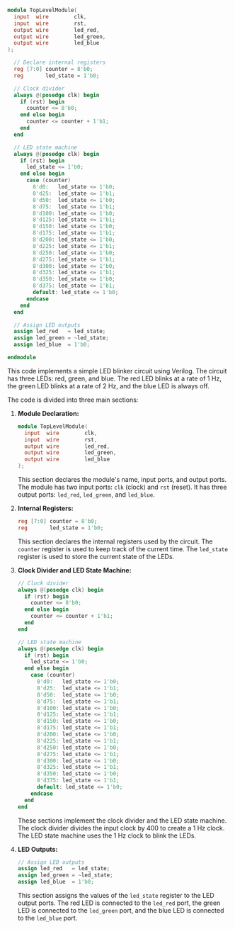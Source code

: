 ```verilog
module TopLevelModule(
  input  wire        clk,
  input  wire        rst,
  output wire        led_red,
  output wire        led_green,
  output wire        led_blue
);

  // Declare internal registers
  reg [7:0] counter = 8'b0;
  reg       led_state = 1'b0;

  // Clock divider
  always @(posedge clk) begin
    if (rst) begin
      counter <= 8'b0;
    end else begin
      counter <= counter + 1'b1;
    end
  end

  // LED state machine
  always @(posedge clk) begin
    if (rst) begin
      led_state <= 1'b0;
    end else begin
      case (counter)
        8'd0:   led_state <= 1'b0;
        8'd25:  led_state <= 1'b1;
        8'd50:  led_state <= 1'b0;
        8'd75:  led_state <= 1'b1;
        8'd100: led_state <= 1'b0;
        8'd125: led_state <= 1'b1;
        8'd150: led_state <= 1'b0;
        8'd175: led_state <= 1'b1;
        8'd200: led_state <= 1'b0;
        8'd225: led_state <= 1'b1;
        8'd250: led_state <= 1'b0;
        8'd275: led_state <= 1'b1;
        8'd300: led_state <= 1'b0;
        8'd325: led_state <= 1'b1;
        8'd350: led_state <= 1'b0;
        8'd375: led_state <= 1'b1;
        default: led_state <= 1'b0;
      endcase
    end
  end

  // Assign LED outputs
  assign led_red   = led_state;
  assign led_green = ~led_state;
  assign led_blue  = 1'b0;

endmodule
```

This code implements a simple LED blinker circuit using Verilog. The circuit has three LEDs: red, green, and blue. The red LED blinks at a rate of 1 Hz, the green LED blinks at a rate of 2 Hz, and the blue LED is always off.

The code is divided into three main sections:

1. **Module Declaration:**

   ```verilog
   module TopLevelModule(
     input  wire        clk,
     input  wire        rst,
     output wire        led_red,
     output wire        led_green,
     output wire        led_blue
   );
   ```

   This section declares the module's name, input ports, and output ports. The module has two input ports: `clk` (clock) and `rst` (reset). It has three output ports: `led_red`, `led_green`, and `led_blue`.

2. **Internal Registers:**

   ```verilog
   reg [7:0] counter = 8'b0;
   reg       led_state = 1'b0;
   ```

   This section declares the internal registers used by the circuit. The `counter` register is used to keep track of the current time. The `led_state` register is used to store the current state of the LEDs.

3. **Clock Divider and LED State Machine:**

   ```verilog
   // Clock divider
   always @(posedge clk) begin
     if (rst) begin
       counter <= 8'b0;
     end else begin
       counter <= counter + 1'b1;
     end
   end

   // LED state machine
   always @(posedge clk) begin
     if (rst) begin
       led_state <= 1'b0;
     end else begin
       case (counter)
         8'd0:   led_state <= 1'b0;
         8'd25:  led_state <= 1'b1;
         8'd50:  led_state <= 1'b0;
         8'd75:  led_state <= 1'b1;
         8'd100: led_state <= 1'b0;
         8'd125: led_state <= 1'b1;
         8'd150: led_state <= 1'b0;
         8'd175: led_state <= 1'b1;
         8'd200: led_state <= 1'b0;
         8'd225: led_state <= 1'b1;
         8'd250: led_state <= 1'b0;
         8'd275: led_state <= 1'b1;
         8'd300: led_state <= 1'b0;
         8'd325: led_state <= 1'b1;
         8'd350: led_state <= 1'b0;
         8'd375: led_state <= 1'b1;
         default: led_state <= 1'b0;
       endcase
     end
   end
   ```

   These sections implement the clock divider and the LED state machine. The clock divider divides the input clock by 400 to create a 1 Hz clock. The LED state machine uses the 1 Hz clock to blink the LEDs.

4. **LED Outputs:**

   ```verilog
   // Assign LED outputs
   assign led_red   = led_state;
   assign led_green = ~led_state;
   assign led_blue  = 1'b0;
   ```

   This section assigns the values of the `led_state` register to the LED output ports. The red LED is connected to the `led_red` port, the green LED is connected to the `led_green` port, and the blue LED is connected to the `led_blue` port.